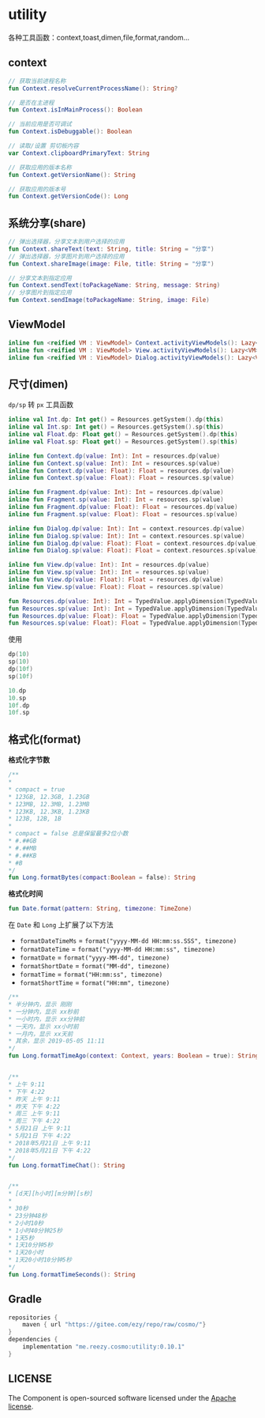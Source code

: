 # utility

各种工具函数：context,toast,dimen,file,format,random...

## context

```kotlin
// 获取当前进程名称
fun Context.resolveCurrentProcessName(): String?

// 是否在主进程
fun Context.isInMainProcess(): Boolean

// 当前应用是否可调试
fun Context.isDebuggable(): Boolean

// 读取/设置 剪切板内容
var Context.clipboardPrimaryText: String

// 获取应用的版本名称
fun Context.getVersionName(): String 

// 获取应用的版本号
fun Context.getVersionCode(): Long 
```

## 系统分享(share)

```kotlin
// 弹出选择器，分享文本到用户选择的应用
fun Context.shareText(text: String, title: String = "分享")
// 弹出选择器，分享图片到用户选择的应用
fun Context.shareImage(image: File, title: String = "分享") 

// 分享文本到指定应用
fun Context.sendText(toPackageName: String, message: String)
// 分享图片到指定应用
fun Context.sendImage(toPackageName: String, image: File) 
```

## ViewModel 

```kotlin
inline fun <reified VM : ViewModel> Context.activityViewModels(): Lazy<VM>
inline fun <reified VM : ViewModel> View.activityViewModels(): Lazy<VM>
inline fun <reified VM : ViewModel> Dialog.activityViewModels(): Lazy<VM>
```

## 尺寸(dimen)

`dp/sp` 转 `px` 工具函数

```kotlin
inline val Int.dp: Int get() = Resources.getSystem().dp(this)
inline val Int.sp: Int get() = Resources.getSystem().sp(this)
inline val Float.dp: Float get() = Resources.getSystem().dp(this)
inline val Float.sp: Float get() = Resources.getSystem().sp(this)

inline fun Context.dp(value: Int): Int = resources.dp(value)
inline fun Context.sp(value: Int): Int = resources.sp(value)
inline fun Context.dp(value: Float): Float = resources.dp(value)
inline fun Context.sp(value: Float): Float = resources.sp(value)

inline fun Fragment.dp(value: Int): Int = resources.dp(value)
inline fun Fragment.sp(value: Int): Int = resources.sp(value)
inline fun Fragment.dp(value: Float): Float = resources.dp(value)
inline fun Fragment.sp(value: Float): Float = resources.sp(value)

inline fun Dialog.dp(value: Int): Int = context.resources.dp(value)
inline fun Dialog.sp(value: Int): Int = context.resources.sp(value)
inline fun Dialog.dp(value: Float): Float = context.resources.dp(value)
inline fun Dialog.sp(value: Float): Float = context.resources.sp(value) 

inline fun View.dp(value: Int): Int = resources.dp(value)
inline fun View.sp(value: Int): Int = resources.sp(value)
inline fun View.dp(value: Float): Float = resources.dp(value)
inline fun View.sp(value: Float): Float = resources.sp(value)

fun Resources.dp(value: Int): Int = TypedValue.applyDimension(TypedValue.COMPLEX_UNIT_DIP, value.toFloat(), displayMetrics).toInt()
fun Resources.sp(value: Int): Int = TypedValue.applyDimension(TypedValue.COMPLEX_UNIT_SP, value.toFloat(), displayMetrics).toInt()
fun Resources.dp(value: Float): Float = TypedValue.applyDimension(TypedValue.COMPLEX_UNIT_DIP, value, displayMetrics)
fun Resources.sp(value: Float): Float = TypedValue.applyDimension(TypedValue.COMPLEX_UNIT_SP, value, displayMetrics)
```

使用

```kotlin  
dp(10) 
sp(10) 
dp(10f) 
sp(10f) 

10.dp 
10.sp 
10f.dp 
10f.sp 
```
 


## 格式化(format)

**格式化字节数**

```kotlin
/** 
*
* compact = true 
* 123GB, 12.3GB, 1.23GB
* 123MB, 12.3MB, 1.23MB
* 123KB, 12.3KB, 1.23KB
* 123B, 12B, 1B 
*
* compact = false 总是保留最多2位小数 
* #.##GB
* #.##MB
* #.##KB
* #B 
*/
fun Long.formatBytes(compact:Boolean = false): String
```



**格式化时间**

```kotlin
fun Date.format(pattern: String, timezone: TimeZone)
```

在 `Date` 和 `Long` 上扩展了以下方法

- `formatDateTimeMs` = `format("yyyy-MM-dd HH:mm:ss.SSS", timezone)`
- `formatDateTime` = `format("yyyy-MM-dd HH:mm:ss", timezone)`
- `formatDate` = `format("yyyy-MM-dd", timezone)`
- `formatShortDate` = `format("MM-dd", timezone)`
- `formatTime` = `format("HH:mm:ss", timezone)`
- `formatShortTime` = `format("HH:mm", timezone)`

```kotlin 
/** 
* 半分钟内，显示 刚刚
* 一分钟内，显示 xx秒前
* 一小时内，显示 xx分钟前
* 一天内，显示 xx小时前
* 一月内，显示 xx天前
* 其余，显示 2019-05-05 11:11 
*/
fun Long.formatTimeAgo(context: Context, years: Boolean = true): String


/** 
* 上午 9:11
* 下午 4:22
* 昨天 上午 9:11
* 昨天 下午 4:22
* 周三 上午 9:11
* 周三 下午 4:22
* 5月21日 上午 9:11
* 5月21日 下午 4:22
* 2018年5月21日 上午 9:11
* 2018年5月21日 下午 4:22 
*/
fun Long.formatTimeChat(): String


/** 
* [d天][h小时][m分钟][s秒]
*
* 30秒
* 23分钟48秒
* 2小时10秒
* 1小时40分钟25秒
* 1天5秒
* 1天10分钟5秒
* 1天20小时
* 1天20小时10分钟5秒 
*/
fun Long.formatTimeSeconds(): String
```

## Gradle

``` groovy
repositories {
    maven { url "https://gitee.com/ezy/repo/raw/cosmo/"}
}
dependencies {
    implementation "me.reezy.cosmo:utility:0.10.1"
}
```

## LICENSE

The Component is open-sourced software licensed under the [Apache license](LICENSE).